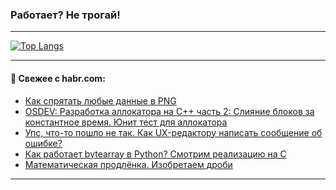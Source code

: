 ### Работает? Не трогай!

---
<!--
#### 🛠️ Technical stack:

![Java](https://img.shields.io/badge/Java-informational?logo=Oracle&style=flat&logoColor=white&color=FF4500)
![Kotlin](https://img.shields.io/badge/Kotlin-informational?logo=Kotlin&style=flat&logoColor=white&color=774D97)
![TS](https://img.shields.io/badge/TypeScript-informational?logo=typeScript&style=flat&logoColor=black&color=017acc)
![Python](https://img.shields.io/badge/Python-informational?logo=Python&style=flat&logoColor=black&color=ffdd54) <br>
![Spring](https://img.shields.io/badge/Spring-informational?logo=Spring&style=flat&logoColor=white&color=6DB33F) 
![SpringBoot](https://img.shields.io/badge/SpringBoot-informational?logo=SpringBoot&style=flat&logoColor=white&color=6DB33F)
![Nest](https://img.shields.io/badge/NestJS-informational?logo=NestJS&style=flat&logoColor=white&color=E0234E) 
![NodeJS](https://img.shields.io/badge/NodeJS-informational?logo=node.js&style=flat&logoColor=white&color=70A760)<br>
![PostgreSQL](https://img.shields.io/badge/PostgreSQL-informational?logo=PostgreSQL&style=flat&logoColor=white&color=DAA520)
![MongoDB](https://img.shields.io/badge/MongoDB-informational?logo=MongoDB&style=flat&logoColor=white&color=870000)
![Apache](https://img.shields.io/badge/Apache-informational?logo=apache&style=flat&logoColor=white&color=f74e28)

___ 
-->

<!--- #### 🛠️ : --->

[![Top Langs](https://github-readme-stats-82jvfl3w3-advtsettinggmailcoms-projects.vercel.app/api/top-langs/?username=zloylis&langs_count=10&hide_title=true&title_color=e6edf3&size_weight=0.5&count_weight=0.5&layout=compact&hide_progress=true&hide_border=true&theme=dracula)](https://github.com/zloylis)

<!---


####  :octocat:&nbsp;&nbsp; Статистика:

![GitHub stats](https://github-readme-stats-u2qms2cxw-advtsettinggmailcoms-projects.vercel.app/api?username=zloylis&show_icons=true&hide_border=true&theme=dracula&title_color=e6edf3&include_all_commits=true&count_private=true&hide_rank=false&hide_title=true&rank_icon=github)
-->
---

#### 💬 Свежее с habr.com:

<!-- BLOG-POST-LIST:START -->
- [Как спрятать любые данные в PNG](https://habr.com/ru/articles/861932/?utm_source=habrahabr&utm_medium=rss&utm_campaign=861932)
- [OSDEV: Разработка аллокатора на С++ часть 2: Слияние блоков за константное время. Юнит тест для аллокатора](https://habr.com/ru/articles/861930/?utm_source=habrahabr&utm_medium=rss&utm_campaign=861930)
- [Упс, что-то пошло не так. Как UX-редактору написать сообщение об ошибке?](https://habr.com/ru/articles/861836/?utm_source=habrahabr&utm_medium=rss&utm_campaign=861836)
- [Как работает bytearray в Python? Смотрим реализацию на C](https://habr.com/ru/articles/861820/?utm_source=habrahabr&utm_medium=rss&utm_campaign=861820)
- [Математическая продлёнка. Изобретаем дроби](https://habr.com/ru/articles/861614/?utm_source=habrahabr&utm_medium=rss&utm_campaign=861614)
<!-- BLOG-POST-LIST:END -->

---
